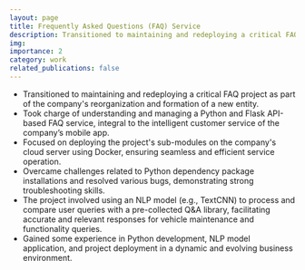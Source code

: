 ```yaml
---
layout: page
title: Frequently Asked Questions (FAQ) Service
description: Transitioned to maintaining and redeploying a critical FAQ project as part of the company's reorganization and formation of a new entity.
img: 
importance: 2
category: work
related_publications: false
---
```



- Transitioned to maintaining and redeploying a critical FAQ project as part of the company's reorganization and formation of a new entity.
- Took charge of understanding and managing a Python and Flask API-based FAQ service, integral to the intelligent customer service of the company’s mobile app.
- Focused on deploying the project's sub-modules on the company's cloud server using Docker, ensuring seamless and efficient service operation.
- Overcame challenges related to Python dependency package installations and resolved various bugs, demonstrating strong troubleshooting skills.
- The project involved using an NLP model (e.g., TextCNN) to process and compare user queries with a pre-collected Q&A library, facilitating accurate and relevant responses for vehicle maintenance and functionality queries.
- Gained some experience in Python development, NLP model application, and project deployment in a dynamic and evolving business environment.